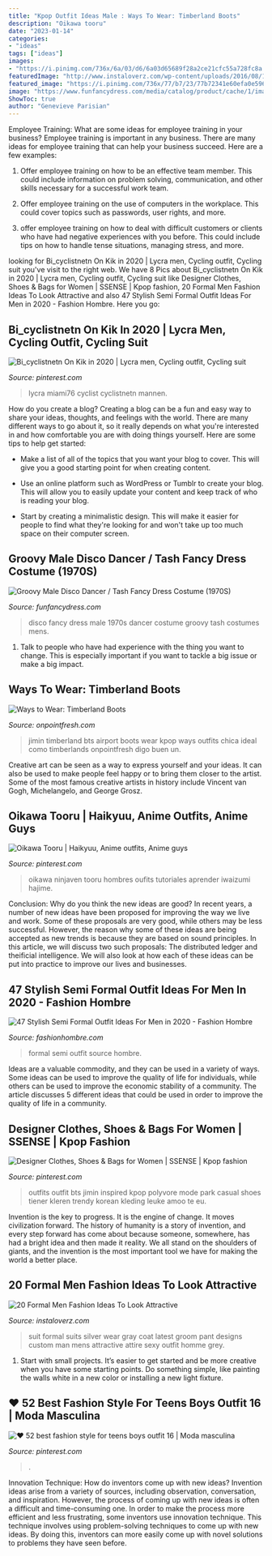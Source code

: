 ```yaml
---
title: "Kpop Outfit Ideas Male : Ways To Wear: Timberland Boots"
description: "Oikawa tooru"
date: "2023-01-14"
categories:
- "ideas"
tags: ["ideas"]
images:
- "https://i.pinimg.com/736x/6a/03/d6/6a03d65689f28a2ce21cfc55a728fc8a.jpg"
featuredImage: "http://www.instaloverz.com/wp-content/uploads/2016/08/17-Formal-Men-Fashion.jpg"
featured_image: "https://i.pinimg.com/736x/77/b7/23/77b72341e60efa0e596398363ecc79bd.jpg"
image: "https://www.funfancydress.com/media/catalog/product/cache/1/image/1200x/040ec09b1e35df139433887a97daa66f/F/U/FUN2673.jpg"
ShowToc: true
author: "Genevieve Parisian"
---
```



Employee Training: What are some ideas for employee training in your business?
Employee training is important in any business. There are many ideas for employee training that can help your business succeed. Here are a few examples:
1. Offer employee training on how to be an effective team member. This could include information on problem solving, communication, and other skills necessary for a successful work team.

2. Offer employee training on the use of computers in the workplace. This could cover topics such as passwords, user rights, and more.

3. offer employee training on how to deal with difficult customers or clients who have had negative experiences with you before. This could include tips on how to handle tense situations, managing stress, and more.

	

		
looking for Bi_cyclistnetn On Kik in 2020 | Lycra men, Cycling outfit, Cycling suit you've visit to the right web. We have 8 Pics about Bi_cyclistnetn On Kik in 2020 | Lycra men, Cycling outfit, Cycling suit like Designer Clothes, Shoes &amp; Bags for Women | SSENSE | Kpop fashion, 20 Formal Men Fashion Ideas To Look Attractive and also 47 Stylish Semi Formal Outfit Ideas For Men in 2020 - Fashion Hombre. Here you go:
		
    
## Bi_cyclistnetn On Kik In 2020 | Lycra Men, Cycling Outfit, Cycling Suit

<img loading=lazy src="https://i.pinimg.com/736x/ed/fc/8e/edfc8e3150d1b4d38fb31bc60c67a363.jpg" onerror="this.onerror=null;this.src='https://tse3.mm.bing.net/th?id=OIP.lcTfT66QelL_u5CumLUm9wHaOZ&amp;pid=15.1';" alt="Bi_cyclistnetn On Kik in 2020 | Lycra men, Cycling outfit, Cycling suit">

_Source: pinterest.com_

>lycra miami76 cyclist cyclistnetn mannen. 

	

How do you create a blog?
Creating a blog can be a fun and easy way to share your ideas, thoughts, and feelings with the world. There are many different ways to go about it, so it really depends on what you're interested in and how comfortable you are with doing things yourself. Here are some tips to help get started: 
- Make a list of all of the topics that you want your blog to cover. This will give you a good starting point for when creating content.

- Use an online platform such as WordPress or Tumblr to create your blog. This will allow you to easily update your content and keep track of who is reading your blog.

- Start by creating a minimalistic design. This will make it easier for people to find what they're looking for and won't take up too much space on their computer screen.

    
## Groovy Male Disco Dancer / Tash Fancy Dress Costume (1970S)

<img loading=lazy src="https://www.funfancydress.com/media/catalog/product/cache/1/image/1200x/040ec09b1e35df139433887a97daa66f/F/U/FUN2673.jpg" onerror="this.onerror=null;this.src='https://tse1.mm.bing.net/th?id=OIP.np3DTcuhZfYDy4_o4P9WBAHaR9&amp;pid=15.1';" alt="Groovy Male Disco Dancer / Tash Fancy Dress Costume (1970S)">

_Source: funfancydress.com_

>disco fancy dress male 1970s dancer costume groovy tash costumes mens. 

	

1. Talk to people who have had experience with the thing you want to change. This is especially important if you want to tackle a big issue or make a big impact.

    
## Ways To Wear: Timberland Boots

<img loading=lazy src="https://onpointfresh.com/wp-content/uploads/2016/03/abf3ad17d209d40e8cb954dbcd10d5ef.jpg" onerror="this.onerror=null;this.src='https://tse3.mm.bing.net/th?id=OIP.tDcy7J0yyV9iU6iQzce_aAHaLj&amp;pid=15.1';" alt="Ways to Wear: Timberland Boots">

_Source: onpointfresh.com_

>jimin timberland bts airport boots wear kpop ways outfits chica ideal como timberlands onpointfresh digo buen un. 

	

Creative art can be seen as a way to express yourself and your ideas. It can also be used to make people feel happy or to bring them closer to the artist. Some of the most famous creative artists in history include Vincent van Gogh, Michelangelo, and George Grosz.

    
## Oikawa Tooru | Haikyuu, Anime Outfits, Anime Guys

<img loading=lazy src="https://i.pinimg.com/736x/7c/91/15/7c9115c4af59011fc7567d6f8009eb49--character-art-character-design.jpg" onerror="this.onerror=null;this.src='https://tse2.mm.bing.net/th?id=OIP.OorfWDYXVnE5SqkCa_pS0gHaLH&amp;pid=15.1';" alt="Oikawa Tooru | Haikyuu, Anime outfits, Anime guys">

_Source: pinterest.com_

>oikawa ninjaven tooru hombres oufits tutoriales aprender iwaizumi hajime. 

	

Conclusion: Why do you think the new ideas are good?
In recent years, a number of new ideas have been proposed for improving the way we live and work. Some of these proposals are very good, while others may be less successful. However, the reason why some of these ideas are being accepted as new trends is because they are based on sound principles. In this article, we will discuss two such proposals: The distributed ledger and theificial intelligence. We will also look at how each of these ideas can be put into practice to improve our lives and businesses.

    
## 47 Stylish Semi Formal Outfit Ideas For Men In 2020 - Fashion Hombre

<img loading=lazy src="http://fashionhombre.com/wp-content/uploads/2019/05/Best-Semi-Formal-Outfit-Ideas-For-Men-8.jpg" onerror="this.onerror=null;this.src='https://tse1.mm.bing.net/th?id=OIP.MtX-L6XDZx657Y6zhBr1kwHaLH&amp;pid=15.1';" alt="47 Stylish Semi Formal Outfit Ideas For Men in 2020 - Fashion Hombre">

_Source: fashionhombre.com_

>formal semi outfit source hombre. 

	

Ideas are a valuable commodity, and they can be used in a variety of ways. Some ideas can be used to improve the quality of life for individuals, while others can be used to improve the economic stability of a community. The article discusses 5 different ideas that could be used in order to improve the quality of life in a community.

    
## Designer Clothes, Shoes &amp; Bags For Women | SSENSE | Kpop Fashion

<img loading=lazy src="https://i.pinimg.com/736x/6a/03/d6/6a03d65689f28a2ce21cfc55a728fc8a.jpg" onerror="this.onerror=null;this.src='https://tse3.mm.bing.net/th?id=OIP.O0N1YgTmIj4DqkDr918r6wHaMU&amp;pid=15.1';" alt="Designer Clothes, Shoes &amp; Bags for Women | SSENSE | Kpop fashion">

_Source: pinterest.com_

>outfits outfit bts jimin inspired kpop polyvore mode park casual shoes tiener kleren trendy korean kleding leuke amoo te eu. 

	

Invention is the key to progress. It is the engine of change. It moves civilization forward. The history of humanity is a story of invention, and every step forward has come about because someone, somewhere, has had a bright idea and then made it reality. We all stand on the shoulders of giants, and the invention is the most important tool we have for making the world a better place.

    
## 20 Formal Men Fashion Ideas To Look Attractive

<img loading=lazy src="http://www.instaloverz.com/wp-content/uploads/2016/08/17-Formal-Men-Fashion.jpg" onerror="this.onerror=null;this.src='https://tse4.mm.bing.net/th?id=OIP.kJ3FoDoXf9HHOP7St0sY1AHaLH&amp;pid=15.1';" alt="20 Formal Men Fashion Ideas To Look Attractive">

_Source: instaloverz.com_

>suit formal suits silver wear gray coat latest groom pant designs custom man mens attractive attire sexy outfit homme grey. 

	

1. Start with small projects. It’s easier to get started and be more creative when you have some starting points. Do something simple, like painting the walls white in a new color or installing a new light fixture. 

    
## ♥ 52 Best Fashion Style For Teens Boys Outfit 16 | Moda Masculina

<img loading=lazy src="https://i.pinimg.com/736x/77/b7/23/77b72341e60efa0e596398363ecc79bd.jpg" onerror="this.onerror=null;this.src='https://tse2.mm.bing.net/th?id=OIP.gIuv_9QSs-4jKLXPTMJxLgHaLZ&amp;pid=15.1';" alt="♥ 52 best fashion style for teens boys outfit 16 | Moda masculina">

_Source: pinterest.com_

>. 

	

Innovation Technique: How do inventors come up with new ideas?
Invention ideas arise from a variety of sources, including observation, conversation, and inspiration. However, the process of coming up with new ideas is often a difficult and time-consuming one. In order to make the process more efficient and less frustrating, some inventors use innovation technique. This technique involves using problem-solving techniques to come up with new ideas. By doing this, inventors can more easily come up with novel solutions to problems they have seen before.

